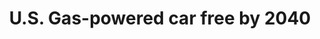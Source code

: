 ---
title: U.S. Gas-powered car free by 2040
url: 'https://www.curbed.com/2019/5/21/18632816/zero-emission-vehicles-act-ban-cars'
countries:
  - us
categories:
  - 3d78ba9a-4f85-464b-a330-1cfb5c137328
tags:
  - politics
description: >-
  Federal legislation was proposed in both the House of Representatives and the
  Senate that could radically shift the way the U.S. tackles its climate crisis.
  The Zero-Emission Vehicles Act would eliminate the sale of gas-powered
  passenger cars in the U.S. by 2040.
image: null
blueprint: action

---